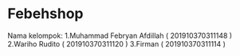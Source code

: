 # Febehshop
Nama kelompok:
1.Muhammad Febryan Afdillah ( 201910370311148 )
2.Wariho Rudito ( 201910370311120 )
3.Firman ( 201910370311114 )
